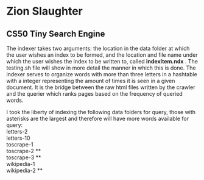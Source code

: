 # Zion Slaughter

## CS50 Tiny Search Engine

The indexer takes two arguments: the location in the data folder
at which the user wishes an index to be formed, and the location
and file name under which the user wishes the index to be written to,
called **indexItem.ndx** . The testing.sh file will show in more detail the manner in
which this is done. The indexer serves to organize words with more than three letters
in a hashtable with a integer representing the amount of times it is seen in a
given document. It is the bridge between the raw html files written by
the crawler and the querier which ranks pages based on the frequency
of queried words.

I took the liberty of indexing the following data folders for query,
those with asterisks are the largest and therefore will have more words
available for query:<br>
letters-2<br>
letters-10<br>
toscrape-1<br>
toscrape-2 **<br>
toscrape-3 **<br>
wikipedia-1 <br>
wikipedia-2 **<br>
